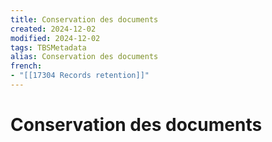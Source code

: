 ```yaml
---
title: Conservation des documents
created: 2024-12-02
modified: 2024-12-02
tags: TBSMetadata
alias: Conservation des documents
french:
- "[[17304 Records retention]]"
---
```

# Conservation des documents
